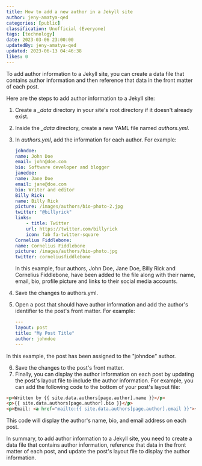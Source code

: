 ```yaml
---
title: How to add a new author in a Jekyll site
author: jeny-amatya-qed
categories: [public]
classification: Unofficial (Everyone)
tags: [technology]
date: 2023-03-06 23:00:00
updatedBy: jeny-amatya-qed
updated: 2023-06-13 04:46:38
likes: 0
---
```


To add author information to a Jekyll site, you can create a data file that contains author information and then reference that data in the front matter of each post.

Here are the steps to add author information to a Jekyll site:

1. Create a *\_data* directory in your site's root directory if it doesn't already exist.
2. Inside the *\_data* directory, create a new YAML file named *authors.yml*.
3. In *authors.yml*, add the information for each author. For example:

    ```yaml
    johndoe:
    name: John Doe
    email: john@doe.com
    bio: Software developer and blogger
    janedoe:
    name: Jane Doe
    email: jane@doe.com
    bio: Writer and editor
    Billy Rick:
    name: Billy Rick
    picture: /images/authors/bio-photo-2.jpg
    twitter: "@billyrick"
    links:
        - title: Twitter
        url: https://twitter.com/billyrick
        icon: fab fa-twitter-square
    Cornelius Fiddlebone:
    name: Cornelius Fiddlebone
    picture: /images/authors/bio-photo.jpg
    twitter: corneliusfiddlebone
    ```

    In this example, four authors, John Doe, Jane Doe, Billy Rick and Cornelius Fiddlebone, have been added to the file along with their name, email, bio, profile picture and links to their social media accounts.
4. Save the changes to authors.yml.
5. Open a post that should have author information and add the author's identifier to the post's front matter. For example:

    ```yaml
    ---
    layout: post
    title: "My Post Title"
    author: johndoe
    ---
    ```

In this example, the post has been assigned to the "johndoe" author.

6. Save the changes to the post's front matter.
7. Finally, you can display the author information on each post by updating the post's layout file to include the author information. For example, you can add the following code to the bottom of your post's layout file:

```html
<p>Written by {{ site.data.authors[page.author].name }}</p>
<p>{{ site.data.authors[page.author].bio }}</p>
<p>Email: <a href="mailto:{{ site.data.authors[page.author].email }}">{{ site.data.authors[page.author].email }}</a></p>
```

This code will display the author's name, bio, and email address on each post.

In summary, to add author information to a Jekyll site, you need to create a data file that contains author information, reference that data in the front matter of each post, and update the post's layout file to display the author information.